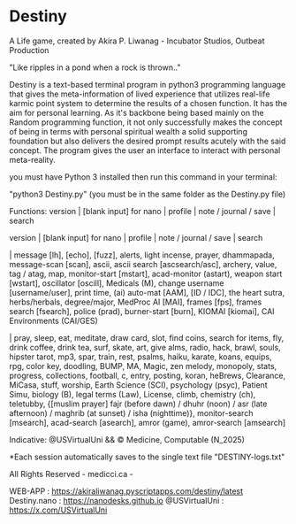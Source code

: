# Destiny

A Life game, created by Akira P. Liwanag -  Incubator Studios, Outbeat Production

"Like ripples in a pond when a rock is thrown.."

Destiny is a text-based terminal program in python3 programming language that gives the meta-information of lived experience that utilizes real-life karmic point system to determine the results of a chosen function. It has the aim for personal learning. As it's backbone being based mainly on the Random programming function, it not only successfully makes the concept of being in terms with personal spiritual wealth a solid supporting foundation but also delivers the desired prompt results acutely with the said concept. The program gives the user an interface to interact with personal meta-reality.

you must have Python 3 installed then run this command in your terminal:

"python3 Destiny.py" (you must be in the same folder as the Destiny.py file)

Functions: 
 version | [blank input] for nano | profile | note / journal / save | search

 version | [blank input] for nano | profile | note / journal / save | search

 | message [lh], [echo], [fuzz], alerts, light incense, prayer, dhammapada, message-scan [scan], ascii, ascii search [ascsearch/asc], archery, value, tag / atag, map, monitor-start [mstart], acad-monitor (astart), weapon start [wstart], oscillator [oscill], Medicals (M), change username [username/user], print time, (ai) auto-mat [AAM], [ID / IDC], the heart sutra, herbs/herbals, degree/major, MedProc AI [MAI], frames [fps], frames search [fsearch], police (prad), burner-start [burn], KIOMAI [kiomai], CAI Environments (CAI/GES)

 | pray, sleep, eat, meditate, draw card, slot, find coins, search for items, fly, drink coffee, drink tea, surf, skate, art, give alms, radio, hack, brawl, souls, hipster tarot, mp3, spar, train, rest, psalms, haiku, karate, koans, equips, rpg, color key, doodling, BUMP, MA, Magic, zen melody, monopoly, stats, progress, collections, football, c, entry, posting, koran, heBrews, Clearance, MiCasa, stuff, worship, Earth Science (SCI), psychology (psyc), Patient Simu, biology (B), legal terms (Law), License, climb, chemistry (ch), teletubby, {[muslim prayer] fajr (before dawn) / dhuhr (noon) / asr (late afternoon) / maghrib (at sunset) / isha (nighttime)}, monitor-search [msearch], acad-search [asearch], amror (game), amror-search [amsearch]

 
Indicative: @USVirtualUni && © Medicine, Computable (N_2025)

*Each session automatically saves to the single text file "DESTINY-logs.txt"

All Rights Reserved - medicci.ca -

WEB-APP : https://akiraliwanag.pyscriptapps.com/destiny/latest Destiny.nano : https://nanodesks.github.io @USVirtualUni : https://x.com/USVirtualUni
